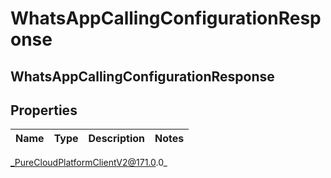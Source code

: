 # WhatsAppCallingConfigurationResponse

## WhatsAppCallingConfigurationResponse

## Properties

|Name | Type | Description | Notes|
|------------ | ------------- | ------------- | -------------|



_PureCloudPlatformClientV2@171.0.0_
